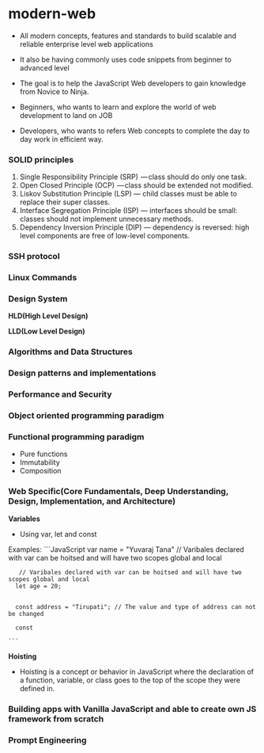 # modern-web

  - All modern concepts, features and standards to build scalable and reliable enterprise level web applications

  - It also be having commonly uses code snippets from beginner to advanced level

  - The goal is to help the JavaScript Web developers to gain knowledge from Novice to Ninja. 

  - Beginners, who wants to learn and explore the world of web development to land on JOB

  - Developers, who wants to refers Web concepts to complete the day to day work in efficient way.
  

### SOLID principles
  1. Single Responsibility Principle (SRP) 
    — class should do only one task.
  2. Open Closed Principle (OCP) 
    — class should be extended not modified.
  3. Liskov Substitution Principle (LSP) 
    — child classes must be able to replace their super classes.
  4. Interface Segregation Principle (ISP) 
    — interfaces should be small: classes should not implement unnecessary methods.
  5. Dependency Inversion Principle (DIP) 
    — dependency is reversed: high level components are free of low-level components.


### SSH protocol

### Linux Commands

### Design System
  
  **HLD(High Level Design)**

  **LLD(Low Level Design)**


### Algorithms and Data Structures

### Design patterns and implementations

### Performance and Security

### Object oriented programming paradigm

### Functional programming paradigm
  - Pure functions 
  - Immutability 
  - Composition 

### Web Specific(Core Fundamentals, Deep Understanding, Design, Implementation, and Architecture)
  
  **Variables**
  - Using var, let and const

  Examples:
    ```JavaScript
      var name = "Yuvaraj Tana" 
      // Varibales declared with var can be hoitsed and will have two scopes global and local 


       // Varibales declared with var can be hoitsed and will have two scopes global and local 
      let age = 20;
      

      const address = "Tirupati"; // The value and type of address can not be changed

      const 

    ```
  **Hoisting**
  - Hoisting is a concept or behavior in JavaScript where the declaration of a function, variable, or class goes to the top of the scope they were defined in.


### Building apps with Vanilla JavaScript and able to create own JS framework from scratch

### Prompt Engineering
